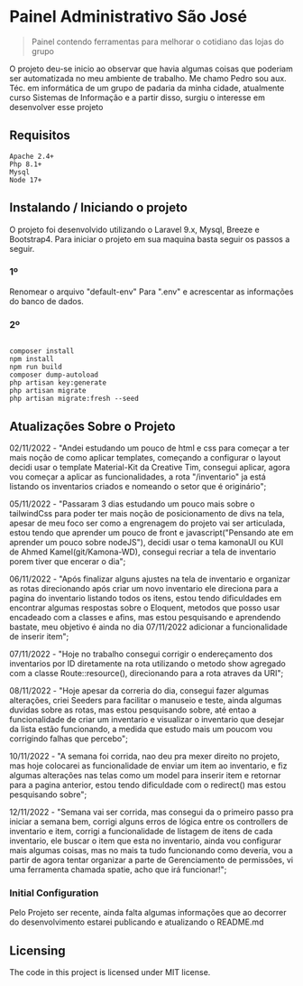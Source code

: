 # Painel Administrativo São José
> Painel contendo ferramentas para melhorar o cotidiano das lojas do grupo

O projeto deu-se inicio ao observar que havia algumas coisas que poderiam ser automatizada no meu ambiente de trabalho. Me chamo Pedro sou aux. Téc. em informática de um grupo de padaria da minha cidade, atualmente curso Sistemas de Informação e a partir disso, surgiu o interesse em desenvolver esse projeto

## Requisitos
```shell
Apache 2.4+
Php 8.1+ 
Mysql 
Node 17+
```

## Instalando / Iniciando o projeto

O projeto foi desenvolvido utilizando o Laravel 9.x, Mysql, Breeze e Bootstrap4.
Para iniciar o projeto em sua maquina basta seguir os passos a seguir.
### 1º
Renomear o arquivo "default-env" Para ".env" e acrescentar as informações do banco de dados.
### 2º
```shell

composer install
npm install
npm run build
composer dump-autoload
php artisan key:generate
php artisan migrate 
php artisan migrate:fresh --seed

```

## Atualizações Sobre o Projeto

02/11/2022 - "Andei estudando um pouco de html e css para começar a ter mais noção de como aplicar templates, começando a configurar o layout decidi usar o template Material-Kit da Creative Tim, consegui aplicar, agora vou começar a aplicar as funcionalidades, a rota "/inventario" ja está listando os inventarios criados e nomeando o setor que é originário";

05/11/2022 - "Passaram 3 dias estudando um pouco mais sobre o tailwindCss para poder ter mais noção de posicionamento de divs na tela, apesar de meu foco ser como a engrenagem do projeto vai ser articulada, estou tendo que aprender um pouco de front e javascript("Pensando ate em aprender um pouco sobre nodeJS"), decidi usar o tema kamonaUI ou KUI de Ahmed Kamel(git/Kamona-WD), consegui recriar a tela de inventario porem tiver que encerar o dia";

06/11/2022 - "Após finalizar alguns ajustes na tela de inventario e organizar as rotas direcionando após criar um novo inventario ele direciona para a pagina do inventario listando todos os itens, estou tendo dificuldades em encontrar algumas respostas sobre o Eloquent, metodos que posso usar encadeado com a classes e afins, mas estou pesquisando e aprendendo bastate, meu objetivo é ainda no dia 07/11/2022 adicionar a funcionalidade de inserir item";

07/11/2022 - "Hoje no trabalho consegui corrigir o endereçamento dos inventarios por ID diretamente na rota utilizando o metodo show agregado com a classe Route::resource(), direcionando para a rota atraves da URI";

08/11/2022 - "Hoje apesar da correria do dia, consegui fazer algumas alterações, criei Seeders para facilitar o manuseio e teste, ainda algumas duvidas sobre as rotas, mas estou pesquisando sobre, até entao a funcionalidade de criar um inventario e visualizar 
o inventario que desejar da lista estão funcionando, a medida que estudo mais um poucom vou corrigindo falhas que percebo";

10/11/2022 - "A semana foi corrida, nao deu pra mexer direito no projeto, mas hoje colocarei as funcionalidade de enviar um item ao inventario, e fiz algumas alterações nas telas como um model para inserir item e retornar para a pagina anterior, estou tendo dificuldade com o redirect() mas estou pesquisando sobre";

12/11/2022 - "Semana vai ser corrida, mas consegui da o primeiro passo pra iniciar a semana bem, corrigi alguns erros de lógica entre os controllers de inventario e item, corrigi a funcionalidade de listagem de itens de cada inventario, ele buscar o item que esta no inventario, ainda vou configurar mais algumas coisas, mas no mais ta tudo funcionando como deveria, vou a partir de agora tentar organizar a parte de Gerenciamento de permissões, vi uma ferramenta chamada spatie, acho que irá funcionar!";
### Initial Configuration
 
Pelo Projeto ser recente, ainda falta algumas informações que ao decorrer do desenvolvimento estarei publicando e atualizando o README.md


## Licensing

The code in this project is licensed under MIT license.
